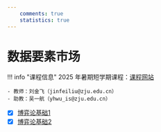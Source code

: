 ```yaml
---
    comments: true
    statistics: true
---
```


# 数据要素市场

!!! info "课程信息"
    2025 年暑期短学期课程：[课程网站](https://yhwu-is.github.io/Teach/ec/data_market/2025/)

    - 教师：刘金飞（jinfeiliu@zju.edu.cn）
    - 助教：吴一航（yhwu_is@zju.edu.cn）

- [x] [博弈论基础1](./game-theory1.md)
- [x] [博弈论基础2](./game-theory2.md)
